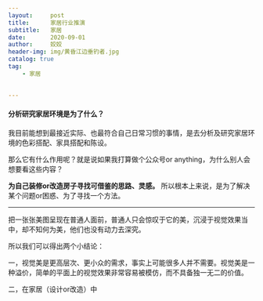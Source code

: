 ```yaml
---
layout:     post
title:      家居行业推演
subtitle:   家居
date:       2020-09-01
author:     姣姣
header-img: img/黄昏江边垂钓者.jpg
catalog: true
tag:
    - 家居
     

---
```

#### 分析研究家居环境是为了什么？

我目前能想到最接近实际、也最符合自己日常习惯的事情，是去分析及研究家居环境的色彩搭配、家具搭配和陈设。

那么它有什么作用呢？就是说如果我打算做个公众号or anything，为什么别人会想要看这些内容？

**为自己装修or改造房子寻找可借鉴的思路、灵感。** 所以根本上来说，是为了解决某个问题or困惑、为了寻找一个方法。

---

把一张张美图呈现在普通人面前，普通人只会惊叹于它的美，沉浸于视觉效果当中，却不知何为美，他们也没有动力去深究。

所以我们可以得出两个小结论：

一，视觉美是更高层次、更小众的需求，事实上可能很多人并不需要。视觉美是一种溢价，简单的平面上的视觉效果非常容易被模仿，而不具备独一无二的价值。

二，在家居（设计or改造）中



